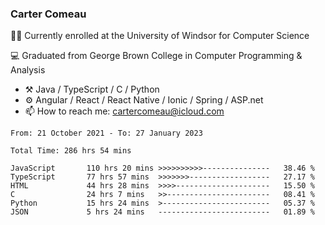 ### Carter Comeau

🙋‍♂️ Currently enrolled at the University of Windsor for Computer Science

💻 Graduated from George Brown College in Computer Programming & Analysis

- ⚒️ Java / TypeScript / C / Python
- ⚙️ Angular / React / React Native / Ionic / Spring / ASP.net
- 📫 How to reach me: cartercomeau@icloud.com

<!--START_SECTION:waka-->

```text
From: 21 October 2021 - To: 27 January 2023

Total Time: 286 hrs 54 mins

JavaScript       110 hrs 20 mins >>>>>>>>>>---------------   38.46 %
TypeScript       77 hrs 57 mins  >>>>>>>------------------   27.17 %
HTML             44 hrs 28 mins  >>>>---------------------   15.50 %
C                24 hrs 7 mins   >>-----------------------   08.41 %
Python           15 hrs 24 mins  >------------------------   05.37 %
JSON             5 hrs 24 mins   -------------------------   01.89 %
```

<!--END_SECTION:waka-->
